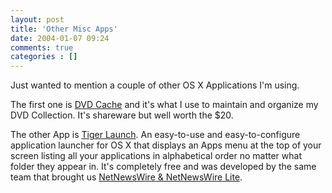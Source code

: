 ```yaml
---
layout: post
title: 'Other Misc Apps'
date: 2004-01-07 09:24
comments: true
categories : []
---  
```


Just wanted to mention a couple of other OS X Applications I'm using.

The first one is <a href="http://homepage.mac.com/mysoftware/">DVD Cache</a> and it's what I use to maintain and organize my DVD Collection. It's shareware but well worth the $20.

The other App is <a href="http://ranchero.com/tigerlaunch/">Tiger Launch</a>. An easy-to-use and easy-to-configure application launcher for OS X that displays an Apps menu at the top of your screen listing all your applications in alphabetical order no matter what folder they appear in. It's completely free and was developed by the same team that brought us <a href="http://ranchero.com/netnewswire/">NetNewsWire & NetNewsWire Lite</a>.

